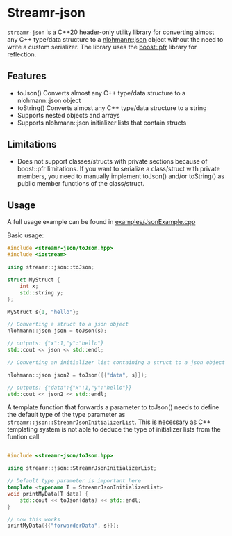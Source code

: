 # Streamr-json

`streamr-json` is a C++20 header-only utility library for converting almost any C++ type/data structure to a [nlohmann::json](https://github.com/nlohmann/json) object without the need to write a custom serializer. The library uses the [boost::pfr](https://www.boost.org/doc/libs/release/libs/pfr/doc/html/index.html) library for reflection.

## Features

- toJson() Converts almost any C++ type/data structure to a nlohmann::json object
- toString() Converts almost any C++ type/data structure to a string
- Supports nested objects and arrays
- Supports nlohmann::json initializer lists that contain structs

## Limitations

- Does not support classes/structs with private sections because of boost::pfr limitations. If you want to serialize a class/struct with private members, you need to manually implement toJson() and/or toString() as public member functions of the class/struct.

## Usage

A full usage example can be found in [examples/JsonExample.cpp](src/examples/JsonExample.cpp)

Basic usage:

```cpp
#include <streamr-json/toJson.hpp>
#include <iostream>

using streamr::json::toJson;

struct MyStruct {
    int x;
    std::string y;
};

MyStruct s{1, "hello"};

// Converting a struct to a json object
nlohmann::json json = toJson(s);

// outputs: {"x":1,"y":"hello"}
std::cout << json << std::endl;

// Converting an initializer list containing a struct to a json object

nlohmann::json json2 = toJson({{"data", s}});

// outputs: {"data":{"x":1,"y":"hello"}}
std::cout << json2 << std::endl;
```

A template function that forwards a parameter to toJson() needs to define the default type of the type parameter as `streamr::json::StreamrJsonInitializerList`. This is necessary as C++ templating system is not able to deduce the type of initializer lists from the funtion call.

```cpp

#include <streamr-json/toJson.hpp>

using streamr::json::StreamrJsonInitializerList;

// Default type parameter is important here
template <typename T = StreamrJsonInitializerList>
void printMyData(T data) {
    std::cout << toJson(data) << std::endl;
}

// now this works
printMyData({{"forwarderData", s}});

```
